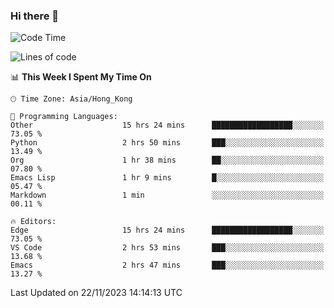 ### Hi there 👋

<!--
**nicehiro/nicehiro** is a ✨ _special_ ✨ repository because its `README.md` (this file) appears on your GitHub profile.

Here are some ideas to get you started:

- 🔭 I’m currently working on ...
- 🌱 I’m currently learning ...
- 👯 I’m looking to collaborate on ...
- 🤔 I’m looking for help with ...
- 💬 Ask me about ...
- 📫 How to reach me: ...
- 😄 Pronouns: ...
- ⚡ Fun fact: ...
-->

<!--START_SECTION:waka-->
![Code Time](http://img.shields.io/badge/Code%20Time-87%20hrs%2048%20mins-blue)

![Lines of code](https://img.shields.io/badge/From%20Hello%20World%20I%27ve%20Written-2.6%20million%20lines%20of%20code-blue)

📊 **This Week I Spent My Time On** 

```text
🕑︎ Time Zone: Asia/Hong_Kong

💬 Programming Languages: 
Other                    15 hrs 24 mins      ██████████████████░░░░░░░   73.05 % 
Python                   2 hrs 50 mins       ███░░░░░░░░░░░░░░░░░░░░░░   13.49 % 
Org                      1 hr 38 mins        ██░░░░░░░░░░░░░░░░░░░░░░░   07.80 % 
Emacs Lisp               1 hr 9 mins         █░░░░░░░░░░░░░░░░░░░░░░░░   05.47 % 
Markdown                 1 min               ░░░░░░░░░░░░░░░░░░░░░░░░░   00.11 % 

🔥 Editors: 
Edge                     15 hrs 24 mins      ██████████████████░░░░░░░   73.05 % 
VS Code                  2 hrs 53 mins       ███░░░░░░░░░░░░░░░░░░░░░░   13.68 % 
Emacs                    2 hrs 47 mins       ███░░░░░░░░░░░░░░░░░░░░░░   13.27 % 
```


 Last Updated on 22/11/2023 14:14:13 UTC
<!--END_SECTION:waka-->
